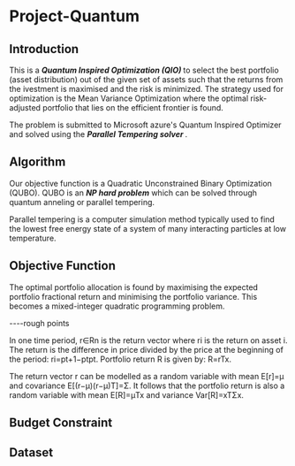 # Project-Quantum

## Introduction

This is a <b> <i> Quantum Inspired Optimization (QIO) </i> </b> to select the best portfolio (asset distribution) out of the given set of assets such that the returns from the ivestment is maximised and the risk is minimized. The strategy used for optimization is the Mean Variance Optimization where the optimal risk-adjusted portfolio that lies on the efficient frontier is found. 

The problem is submitted to Microsoft azure's Quantum Inspired Optimizer and solved using the <b><i> Parallel Tempering solver </i></b>.


## Algorithm
Our objective function is a Quadratic Unconstrained Binary Optimization (QUBO). QUBO is an <i><b>NP hard problem</b></i> which can be solved through quantum anneling or parallel tempering.

Parallel tempering is a computer simulation method typically used to find the lowest free energy state of a system of many interacting particles at low temperature. 

## Objective Function

The optimal portfolio allocation is found by maximising the expected portfolio fractional return and minimising the portfolio variance. This becomes a mixed-integer quadratic programming problem. 


----rough points

In one time period, r∈Rn is the return vector where ri is the return on asset i. The return is the difference in price divided by the price at the beginning of the period: ri=pt+1−ptpt. Portfolio return R is given by: R=rTx.

The return vector r can be modelled as a random variable with mean E[r]=μ and covariance E[(r−μ)(r−μ)T]=Σ. It follows that the portfolio return is also a random variable with mean E[R]=μTx and variance Var[R]=xTΣx.



## Budget Constraint



## Dataset
